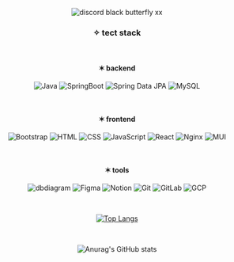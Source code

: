 <div align="center">
  
![discord black butterfly xx](https://github.com/user-attachments/assets/e5e36620-d00c-4a44-af0c-87a9a2523cb2)

### ✧ tect stack
</br>


#### ✶ backend
![Java](https://img.shields.io/badge/Java-007396?logo=java&logoColor=white) ![SpringBoot](https://img.shields.io/badge/SpringBoot-6DB33F?logo=springboot&logoColor=white) ![Spring Data JPA](https://img.shields.io/badge/Spring%20Data%20JPA-6DB33F?logo=spring&logoColor=white) ![MySQL](https://img.shields.io/badge/MySQL-4479A1?logo=mysql&logoColor=white)

</br>

#### ✶ frontend
![Bootstrap](https://img.shields.io/badge/Bootstrap-7952B3?logo=bootstrap&logoColor=white) ![HTML](https://img.shields.io/badge/HTML5-E34F26?logo=html5&logoColor=white) ![CSS](https://img.shields.io/badge/CSS3-1572B6?logo=css3&logoColor=white) 
![JavaScript](https://img.shields.io/badge/JavaScript-F7DF1E?logo=javascript&logoColor=black) ![React](https://img.shields.io/badge/React-61DAFB?logo=react&logoColor=white) ![Nginx](https://img.shields.io/badge/Nginx-009639?logo=nginx&logoColor=white) ![MUI](https://img.shields.io/badge/MUI-007FFF?logo=mui&logoColor=white)

</br>

#### ✶ tools
![dbdiagram](https://img.shields.io/badge/dbdiagram-000000?logo=database&logoColor=white) ![Figma](https://img.shields.io/badge/Figma-F24E1E?logo=figma&logoColor=white) ![Notion](https://img.shields.io/badge/Notion-000000?logo=notion&logoColor=white)
![Git](https://img.shields.io/badge/Git-F05032?logo=git&logoColor=white) ![GitLab](https://img.shields.io/badge/GitLab-FCA121?logo=gitlab&logoColor=white) ![GCP](https://img.shields.io/badge/GCP-4285F4?logo=google-cloud&logoColor=white)

</br>

[![Top Langs](https://github-readme-stats.vercel.app/api/top-langs/?username=rlanafla&layout=compact)](https://github.com/rlanafla/github-readme-stats)  

</br>

![Anurag's GitHub stats](https://github-readme-stats.vercel.app/api?username=rlanafla&show_icons=true&theme=dracula)
</div>

